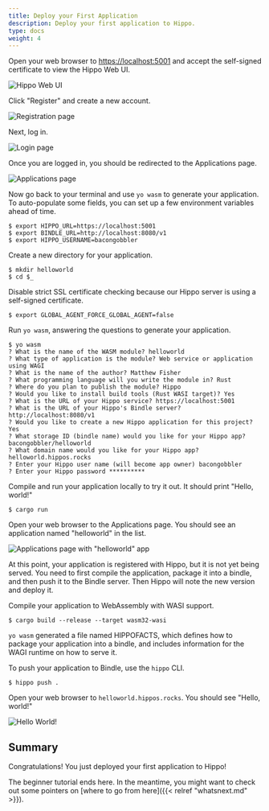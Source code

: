 ```yaml
---
title: Deploy your First Application
description: Deploy your first application to Hippo.
type: docs
weight: 4
---
```


Open your web browser to <https://localhost:5001> and accept the self-signed
certificate to view the Hippo Web UI.

![Hippo Web UI](/images/hippo-ui-not-logged-in.png)

Click "Register" and create a new account.

![Registration page](/images/hippo-register-account.png)

Next, log in.

![Login page](/images/hippo-login.png)

Once you are logged in, you should be redirected to the Applications page.

![Applications page](/images/hippo-applications.png)

Now go back to your terminal and use `yo wasm` to generate your application. To
auto-populate some fields, you can set up a few environment variables ahead of
time.

```console
$ export HIPPO_URL=https://localhost:5001
$ export BINDLE_URL=http://localhost:8080/v1
$ export HIPPO_USERNAME=bacongobbler
```

Create a new directory for your application.

```console
$ mkdir helloworld
$ cd $_
```

Disable strict SSL certificate checking because our Hippo server is using a
self-signed certificate.

```console
$ export GLOBAL_AGENT_FORCE_GLOBAL_AGENT=false
```

Run `yo wasm`, answering the questions to generate your application.

```console
$ yo wasm
? What is the name of the WASM module? helloworld
? What type of application is the module? Web service or application using WAGI
? What is the name of the author? Matthew Fisher
? What programming language will you write the module in? Rust
? Where do you plan to publish the module? Hippo
? Would you like to install build tools (Rust WASI target)? Yes
? What is the URL of your Hippo service? https://localhost:5001
? What is the URL of your Hippo's Bindle server? http://localhost:8080/v1
? Would you like to create a new Hippo application for this project? Yes
? What storage ID (bindle name) would you like for your Hippo app? bacongobbler/helloworld
? What domain name would you like for your Hippo app? helloworld.hippos.rocks
? Enter your Hippo user name (will become app owner) bacongobbler
? Enter your Hippo password **********
```

Compile and run your application locally to try it out. It should print "Hello,
world!"

```console
$ cargo run
```

Open your web browser to the Applications page. You should see an application
named "helloworld" in the list.

![Applications page with "helloworld" app](/images/hippo-applications-with-helloworld.png)

At this point, your application is registered with Hippo, but it is not yet
being served. You need to first compile the application, package it into a
bindle, and then push it to the Bindle server. Then Hippo will note the new
version and deploy it.

Compile your application to WebAssembly with WASI support.

```console
$ cargo build --release --target wasm32-wasi
```

`yo wasm` generated a file named HIPPOFACTS, which defines how to package your
application into a bindle, and includes information for the WAGI runtime on how
to serve it.

To push your application to Bindle, use the `hippo` CLI.

```console
$ hippo push .
```

Open your web browser to `helloworld.hippos.rocks`. You should see "Hello,
world!"

![Hello World!](/images/hello-world.png)

## Summary

Congratulations! You just deployed your first application to Hippo!

The beginner tutorial ends here. In the meantime, you might want to check out
some pointers on [where to go from here]({{< relref "whatsnext.md" >}}).
